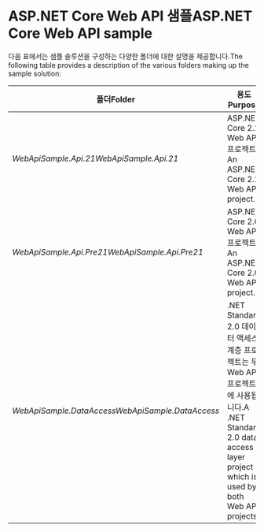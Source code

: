 # <a name="aspnet-core-web-api-sample"></a><span data-ttu-id="6954d-101">ASP.NET Core Web API 샘플</span><span class="sxs-lookup"><span data-stu-id="6954d-101">ASP.NET Core Web API sample</span></span>

<span data-ttu-id="6954d-102">다음 표에서는 샘플 솔루션을 구성하는 다양한 폴더에 대한 설명을 제공합니다.</span><span class="sxs-lookup"><span data-stu-id="6954d-102">The following table provides a description of the various folders making up the sample solution:</span></span>


|              <span data-ttu-id="6954d-103">폴더</span><span class="sxs-lookup"><span data-stu-id="6954d-103">Folder</span></span>              |                                        <span data-ttu-id="6954d-104">용도</span><span class="sxs-lookup"><span data-stu-id="6954d-104">Purpose</span></span>                                        |
|----------------------------------|---------------------------------------------------------------------------------------|
|   <span data-ttu-id="6954d-105"><em>WebApiSample.Api.21</em></span><span class="sxs-lookup"><span data-stu-id="6954d-105"><em>WebApiSample.Api.21</em></span></span>   |                         <span data-ttu-id="6954d-106">ASP.NET Core 2.1 Web API 프로젝트</span><span class="sxs-lookup"><span data-stu-id="6954d-106">An ASP.NET Core 2.1 Web API project.</span></span>                          |
| <span data-ttu-id="6954d-107"><em>WebApiSample.Api.Pre21</em></span><span class="sxs-lookup"><span data-stu-id="6954d-107"><em>WebApiSample.Api.Pre21</em></span></span>  |                         <span data-ttu-id="6954d-108">ASP.NET Core 2.0 Web API 프로젝트</span><span class="sxs-lookup"><span data-stu-id="6954d-108">An ASP.NET Core 2.0 Web API project.</span></span>                          |
| <span data-ttu-id="6954d-109"><em>WebApiSample.DataAccess</em></span><span class="sxs-lookup"><span data-stu-id="6954d-109"><em>WebApiSample.DataAccess</em></span></span> | <span data-ttu-id="6954d-110">.NET Standard 2.0 데이터 액세스 계층 프로젝트는 두 Web API 프로젝트에 사용됩니다.</span><span class="sxs-lookup"><span data-stu-id="6954d-110">A .NET Standard 2.0 data access layer project which is used by both Web API projects.</span></span> |

